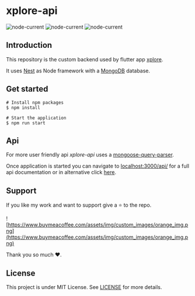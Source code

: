 # xplore-api


![node-current](https://img.shields.io/badge/NestJS-8.0-red)
![node-current](https://img.shields.io/badge/MongoDB-6.0-green)
![node-current](https://img.shields.io/badge/FirebaseAuth-yellow)

## Introduction

This repository is the custom backend used by flutter app [xplore](https://github.com/mitinoh/xplore).

It uses [Nest](https://github.com/nestjs/nest) as Node framework with a [MongoDB](https://www.mongodb.com) database.

## Get started

```
# Install npm packages
$ npm install

# Start the application
$ npm run start
```

## Api

For more user friendly api *xplore-api* uses a [mongoose-query-parser](https://www.npmjs.com/package/mongoose-query-parser).

Once application is started you can navigate to [localhost:3000/api/](http://localhost:3000/api/) for a full api documentation or in alternative click [here](https://petstore.swagger.io/?url=https://github.com/mitinoh/xplore-nj/blob/master/swagger.yaml).

## Support

If you like my work and want to support give a ⭐ to the repo.

![https://www.buymeacoffee.com/assets/img/custom_images/orange_img.png](https://www.buymeacoffee.com/assets/img/custom_images/orange_img.png)

Thank you so much ❤️.

## License

This project is under MIT License. See [LICENSE](https://github.com/mitinoh/xplore-api/blob/master/LICENSE) for more details.
